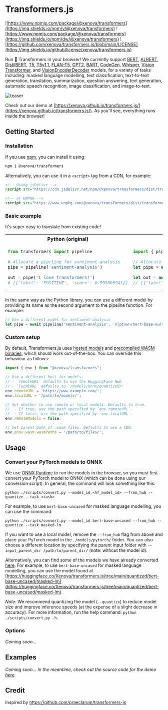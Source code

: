 # Transformers.js
![https://www.npmjs.com/package/@xenova/transformers](https://img.shields.io/npm/v/@xenova/transformers) ![https://www.npmjs.com/package/@xenova/transformers](https://img.shields.io/npm/dw/@xenova/transformers)
![https://github.com/xenova/transformers.js/blob/main/LICENSE](https://img.shields.io/github/license/xenova/transformers.js)

Run 🤗 Transformers in your browser! We currently support [BERT](https://huggingface.co/docs/transformers/model_doc/bert), [ALBERT](https://huggingface.co/docs/transformers/model_doc/albert), [DistilBERT](https://huggingface.co/docs/transformers/model_doc/distilbert), [T5](https://huggingface.co/docs/transformers/model_doc/t5), [T5v1.1](https://huggingface.co/docs/transformers/model_doc/t5v1.1), [FLAN-T5](https://huggingface.co/docs/transformers/model_doc/flan-t5), [GPT2](https://huggingface.co/docs/transformers/model_doc/gpt2), [BART](https://huggingface.co/docs/transformers/model_doc/bart), [CodeGen](https://huggingface.co/docs/transformers/model_doc/codegen), [Whisper](https://huggingface.co/docs/transformers/model_doc/whisper), [Vision Transformer](https://huggingface.co/docs/transformers/model_doc/vit), and [VisionEncoderDecoder](https://huggingface.co/docs/transformers/model_doc/vision-encoder-decoder) models, for a variety of tasks including: masked language modelling, text classification, text-to-text generation, translation, summarization, question answering, text generation, automatic speech recognition, image classification, and image-to-text.

![teaser](https://user-images.githubusercontent.com/26504141/221056008-e906614e-e6f0-4e10-b0a8-7d5c99e955b4.gif)

Check out our demo at [https://xenova.github.io/transformers.js/](https://xenova.github.io/transformers.js/). As you'll see, everything runs inside the browser!

## Getting Started

### Installation
If you use [npm](https://www.npmjs.com/package/@xenova/transformers), you can install it using:
```bash
npm i @xenova/transformers
```

Alternatively, you can use it in a `<script>` tag from a CDN, for example:
```html
<!-- Using jsDelivr -->
<script src="https://cdn.jsdelivr.net/npm/@xenova/transformers/dist/transformers.min.js"></script>

<!-- or UNPKG -->
<script src="https://www.unpkg.com/@xenova/transformers/dist/transformers.min.js"></script>
```

### Basic example
It's super easy to translate from existing code!

<table>
<tr>
<th width="440px"><b>Python (original)</b></th>
<th width="440px"><b>Javascript (ours)</b></th>
</tr>
<tr>
<td>

```python
from transformers import pipeline

# Allocate a pipeline for sentiment-analysis
pipe = pipeline('sentiment-analysis')

out = pipe('I love transformers!')
# [{'label': 'POSITIVE', 'score': 0.999806941}]
```

</td>
<td>

```javascript
import { pipeline } from "@xenova/transformers";

// Allocate a pipeline for sentiment-analysis
let pipe = await pipeline('sentiment-analysis');

let out = await pipe('I love transformers!');
// [{'label': 'POSITIVE', 'score': 0.999817686}]
```

</td>
</tr>
</table>


In the same way as the Python library, you can use a different model by providing its name as the second argument to the pipeline function. For example:
```javascript
// Use a different model for sentiment-analysis
let pipe = await pipeline('sentiment-analysis', 'nlptown/bert-base-multilingual-uncased-sentiment');
```


### Custom setup
By default, Transformers.js uses [hosted models](https://huggingface.co/Xenova/transformers.js/tree/main/quantized) and [precompiled WASM binaries](https://cdn.jsdelivr.net/npm/@xenova/transformers/dist/), which should work out-of-the-box. You can override this behaviour as follows:
```javascript
import { env } from "@xenova/transformers";

// Use a different host for models.
// - `remoteURL` defaults to use the HuggingFace Hub
// - `localURL` defaults to '/models/onnx/quantized/'
env.remoteURL = 'https://www.example.com/';
env.localURL = '/path/to/models/';

// Set whether to use remote or local models. Defaults to true.
//  - If true, use the path specified by `env.remoteURL`.
//  - If false, use the path specified by `env.localURL`.
env.remoteModels = false;

// Set parent path of .wasm files. Defaults to use a CDN.
env.onnx.wasm.wasmPaths = '/path/to/files/';
```

## Usage

### Convert your PyTorch models to ONNX
We use [ONNX Runtime](https://onnxruntime.ai/) to run the models in the browser, so you must first convert your PyTorch model to ONNX (which can be done using our conversion script). In general, the command will look something like this:
```
python ./scripts/convert.py --model_id <hf_model_id> --from_hub --quantize --task <task>
```

For example, to use `bert-base-uncased` for masked language modelling, you can use the command:
```
python ./scripts/convert.py --model_id bert-base-uncased --from_hub --quantize --task masked-lm
```

If you want to use a local model, remove the `--from_hub` flag from above and place your PyTorch model in the `./models/pytorch/` folder. You can also choose a different location by specifying the parent input folder with `--input_parent_dir /path/to/parent_dir/` (note: without the model id). 


Alternatively, you can find some of the models we have already converted [here](https://huggingface.co/Xenova/transformers.js). For example, to use `bert-base-uncased` for masked language modelling, you can use the model found at [https://huggingface.co/Xenova/transformers.js/tree/main/quantized/bert-base-uncased/masked-lm](https://huggingface.co/Xenova/transformers.js/tree/main/quantized/bert-base-uncased/masked-lm).

*Note:* We recommend quantizing the model (`--quantize`) to reduce model size and improve inference speeds (at the expense of a slight decrease in accuracy). For more information, run the help command: `python ./scripts/convert.py -h`.


### Options
*Coming soon...*


## Examples
*Coming soon... In the meantime, check out the source code for the demo [here](https://github.com/xenova/transformers.js/blob/main/assets/js/worker.js).*

## Credit
Inspired by https://github.com/praeclarum/transformers-js


